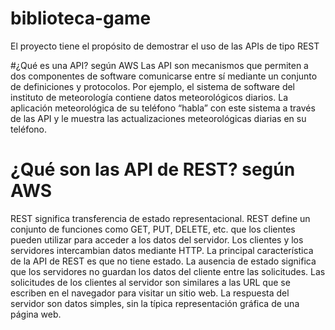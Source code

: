 # biblioteca-game
El proyecto tiene el propósito de demostrar el uso de las APIs de tipo REST

#¿Qué es una API? según AWS
Las API son mecanismos que permiten a dos componentes de software comunicarse entre sí mediante un conjunto de definiciones y protocolos. Por ejemplo, el sistema de software del instituto de meteorología contiene datos meteorológicos diarios.
La aplicación meteorológica de su teléfono “habla” con este sistema a través de las API y le muestra las actualizaciones meteorológicas diarias en su teléfono.

# ¿Qué son las API de REST? según AWS

REST significa transferencia de estado representacional. REST define un conjunto de funciones como GET, PUT, DELETE, etc. que los clientes pueden utilizar para acceder a los datos del servidor.
Los clientes y los servidores intercambian datos mediante HTTP.
La principal característica de la API de REST es que no tiene estado. La ausencia de estado significa que los servidores no guardan los
datos del cliente entre las solicitudes. Las solicitudes de los clientes al servidor son similares a las URL que se escriben en el navegador para visitar un sitio web. La respuesta del servidor son datos simples, sin la típica representación gráfica de una página web.
